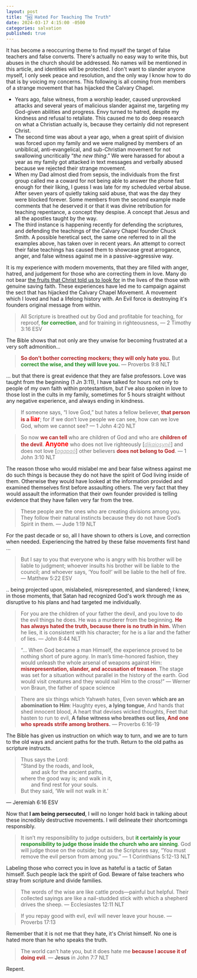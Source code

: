 ```yaml
---
layout: post
title: "🆖 Hated For Teaching The Truth"
date: 2024-03-17 4:15:00 -0500
categories: salvation
published: true
---
```


<!-- And The Almost Comical Reaction Of False Teachers To Christ's Teachings On Repentance And Fruit-Bearing -->

<!-- Labeling those who correct you in love as hateful is a tactic of Satan himself. Such people lack the spirit of God. Beware of false teachers who divide families and stray from scripture. -->

<!-- One of the most hateful things, done in the spirit of Satan himself, is to label those who correct you in love, as hateful themselves. People who do this are devoid of the spirit of God.  -->

<!-- “” ― --> 

It has become a reoccurring theme to find myself the target of false teachers and false converts. There's actually no easy way to write this, but abuses in the church should be addressed. No names will be mentioned in this article, and identities will be protected. I don't want to slander anyone myself, I only seek peace and resolution, and the only way I know how to do that is by voicing my concerns. This following is all coming from members of a strange movement that has hijacked the Calvary Chapel.

- Years ago, false witness, from a worship leader, caused unprovoked attacks and several years of malicious slander against me, targeting my God-given abilities and progress. Envy turned to hatred, despite my kindness and refusal to retaliate. This caused me to do deep research on what a Christian actually is, because they certainly did not represent Christ.
- The second time was about a year ago, when a great spirit of division was forced upon my family and we were maligned by members of an unbiblical, anti-evangelical, and sub-Christian movement for not swallowing uncritically &ldquo;*the new thing*.&rdquo; We were harassed for about a year as my family got attacked in text messages and verbally abused because we rejected their strange movement.
- When my Dad almost died from sepsis, the individuals from the first group called me a coward for not being able to answer the phone fast enough for their liking, I guess I was late for my scheduled verbal abuse. After seven years of quietly taking said abuse, that was the day they were blocked forever. Some members from the second example made comments that he deserved it or that it was divine retribution for teaching repentance, a concept they despise. A concept that Jesus and all the apostles taught by the way.
- The third instance is happening recently for defending the scriptures, and defending the teachings of the Calvary Chapel founder Chuck Smith. A possible heretical sect, the same one referred to in all the examples above, has taken over in recent years. An attempt to correct their false teachings has caused them to showcase great arrogance, anger, and false witness against me in a passive-aggressive way.

It is my experience with modern movements, that they are filled with anger, hatred, and judgement for those who are correcting them in love. Many do not bear [the fruits that Christ told us to look for](https://sevenshepherd.github.io/fruits/) in the lives of the those with genuine saving faith. These experiences have led me to campaign against the sect that has hijacked the Calvary Chapel Movement. A movement which I loved and had a lifelong history with. An Evil force is destroying it's founders original message from within.

> All Scripture is breathed out by God and profitable for teaching, for reproof, <span style="font-weight:bold;color:ForestGreen;">for correction</span>, and for training in righteousness, &mdash; 2 Timothy 3:16 ESV

The Bible shows that not only are they unwise for becoming frustrated at a very soft admonition...

<!-- > <span style="font-weight:bold;color:FireBrick;">Do not reprove a scoffer, or he will hate you</span>; <span style="font-weight:bold;color:ForestGreen;">reprove a wise man, and he will love you</span>. &mdash; Proverbs 9:8 ESV -->

> <span style="font-weight:bold;color:FireBrick;">So don’t bother correcting mockers; they will only hate you.</span> But <span style="font-weight:bold;color:ForestGreen;">correct the wise, and they will love you.</span> &mdash; Proverbs 9:8 NLT

... but that there is great evidence that they are false professors. Love was taught from the beginning (1 Jn 3:11), I have talked for hours not only to people of my own faith within protestantism, but I've also spoken in love to those lost in the cults in my family, sometimes for 5 hours straight without any negative experience, and always ending in kindness.

> If someone says, “I love God,” but hates a fellow believer, <span style="font-weight:bold;color:FireBrick;">that person is a <span style="font-size:1.2em;color:Red;">liar</span></span>; for if we don’t love people we can see, how can we love God, whom we cannot see? &mdash; 1 John 4:20 NLT

> So now <span style="font-weight:bold;color:FireBrick;">we can tell</span> who are children of God and who are <span style="font-weight:bold;color:FireBrick;">children of the devil</span>. <span style="font-weight:bold;font-size:1.2em;color:Red;">Anyone</span> who does not live righteously [<a href="https://www.biblegateway.com/passage/?search=1%20Jn%203%3A10&version=MOUNCE" style="font-style:italic;color:#A8A8A8;">dikaiosynē</a>] and does not love [<a href="https://www.biblegateway.com/passage/?search=1%20Jn%203%3A10&version=MOUNCE" style="font-style:italic;color:#A8A8A8;">agapaō</a>] other believers <span style="font-weight:bold;color:FireBrick;">does not belong to God</span>. &mdash; 1 John 3:10 NLT


The reason those who would mislabel me and bear false witness against me do such things is because they do not have the spirit of God living inside of them. Otherwise they would have looked at the information provided and examined themselves first before assaulting others. The very fact that they would assault the information that their own founder provided is telling evidence that they have fallen very far from the tree.

> These people are the ones who are creating divisions among you. They follow their natural instincts because they do not have God’s Spirit in them. &mdash; Jude 1:19 NLT

For the past decade or so, all I have shown to others is Love, and correction when needed. Experiencing the hatred by these false movements first hand ...

> But I say to you that everyone who is angry with his brother will be liable to judgment; whoever insults his brother will be liable to the council; and whoever says, ‘You fool!’ will be liable to the hell of fire. &mdash; Matthew 5:22 ESV

.. being projected upon, mislabeled, misrepresented, and slandered; I knew, in those moments, that Satan had recognized God's work through me as disruptive to his plans and had targeted me individually.

> For you are the children of your father the devil, and you love to do the evil things he does. He was a murderer from the beginning. <span style="font-weight:bold;color:FireBrick;">He has always hated the truth, because there is no truth in him.</span> When he lies, it is consistent with his character; for he is a liar and the father of lies. &mdash; John 8:44 NLT

> “... When God became a man Himself, the experience proved to be nothing short of pure agony. In man’s time-honored fashion, they would unleash the whole arsenal of weapons against Him: <span style="font-weight:bold;color:FireBrick;">misrepresentation, slander, and accusation of treason</span>. The stage was set for a situation without parallel in the history of the earth. God would visit creatures and they would nail Him to the cross!” &mdash; Werner von Braun, the father of space science

> There are six things which Yahweh hates, Even seven **which are an abomination to Him**: Haughty eyes, **a lying tongue**, And hands that shed innocent blood, A heart that devises wicked thoughts, Feet that hasten to run to evil, **A false witness who breathes out lies, <span style="color:FireBrick;">And one who spreads strife among brothers</span>.** &mdash; Proverbs 6:16-19

The Bible has given us instruction on which way to turn, and we are to turn to the old ways and ancient paths for the truth. Return to the old paths as scripture instructs.

> Thus says the Lord:<br>
“Stand by the roads, and look,<br>
<span style="margin-left:2em;"></span>and ask for the ancient paths,<br>
where the good way is; and walk in it,<br>
<span style="margin-left:2em;"></span>and find rest for your souls.<br>
But they said, ‘We will not walk in it.’ 
>
&mdash; Jeremiah 6:16 ESV

Now that **I am being persecuted**, I will no longer hold back in talking about these incredibly destructive movements. I will delineate their shortcomings responsibly.

> It isn’t my responsibility to judge outsiders, but <span style="font-weight:bold;color:ForestGreen;">it certainly is your responsibility to judge those inside the church who are sinning</span>. God will judge those on the outside; but as the Scriptures say, “You must remove the evil person from among you.” &mdash; 1 Corinthians 5:12-13 NLT

Labeling those who correct you in love as hateful is a tactic of Satan himself. Such people lack the spirit of God. Beware of false teachers who stray from scripture and divide families.

> The words of the wise are like cattle prods—painful but helpful. Their collected sayings are like a nail-studded stick with which a shepherd drives the sheep. &mdash; Ecclesiastes 12:11 NLT

> If you repay good with evil, evil will never leave your house. &mdash; Proverbs 17:13

Remember that it is not me that they hate, it's Christ himself. No one is hated more than he who speaks the truth.

> The world can’t hate you, but it does hate me <span style="font-weight:bold;color:FireBrick;">because I accuse it of doing evil</span>. &mdash; **Jesus** in John 7:7 NLT

<!-- > “If the world hates you, remember that it hated me first. The world would love you as one of its own if you belonged to it, but you are no longer part of the world. I chose you to come out of the world, so it hates you. &mdash; John 15:18-19 NLT -->

Repent.

<script>
    var refTagger = {
        settings: {
            bibleVersion: 'ESV'
        }
    }; 

    (function(d, t) {
        var n=d.querySelector('[nonce]');
        refTagger.settings.nonce = n && (n.nonce||n.getAttribute('nonce'));
        var g = d.createElement(t), s = d.getElementsByTagName(t)[0];
        g.src = 'https://api.reftagger.com/v2/RefTagger.js';
        g.nonce = refTagger.settings.nonce;
        s.parentNode.insertBefore(g, s);
    }(document, 'script'));
</script>
